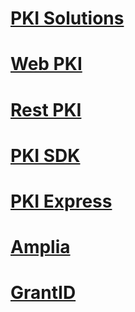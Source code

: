 ﻿# [PKI Solutions](articles/pki-guide/index.md)
# [Web PKI](articles/web-pki/index.md)
# [Rest PKI](articles/rest-pki/index.md)
# [PKI SDK](articles/pki-sdk/index.md)
# [PKI Express](articles/pki-express/index.md)
# [Amplia](articles/amplia/index.md)
# [GrantID](articles/grant-id/index.md)
